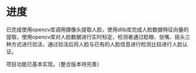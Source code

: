 # 进度
已完成使用opencv库调用摄像头提取人脸，使用dlib库完成人脸数据特征向量的提取，使用opencv库对人脸数据进行实时标定，检测者通过眨眼、张嘴、摇头三种方式进行验活，通过验活后将人脸与已有的人脸信息进行检测比较进行人脸认证。

项目功能已基本实现。（整合版本待完善）
